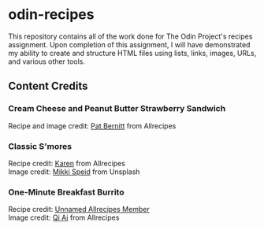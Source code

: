 # odin-recipes

This repository contains all of the work done for The Odin Project's recipes assignment. Upon completion of this assignment, I will have demonstrated my ability to create and structure HTML files using lists, links, images, URLs, and various other tools.

## Content Credits

### Cream Cheese and Peanut Butter Strawberry Sandwich

Recipe and image credit: [Pat Bernitt](https://www.allrecipes.com/cream-cheese-and-peanut-butter-strawberry-sandwich-recipe-11696003) from Allrecipes

### Classic S'mores

Recipe credit: [Karen](www.allrecipes.com/recipe/22146/smores/) from Allrecipes  
Image credit: [Mikki Speid](https://unsplash.com/@kaylaspeid) from Unsplash

### One-Minute Breakfast Burrito

Recipe credit: [Unnamed Allrecipes Member](https://www.allrecipes.com/recipe/135063/minute-breakfast-burrito)  
Image credit: [Qi Ai](https://www.instagram.com/qiai.photography) from Allrecipes